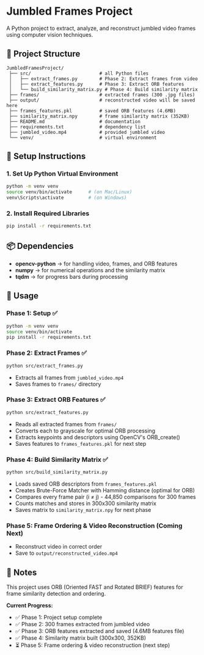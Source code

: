 # Jumbled Frames Project

A Python project to extract, analyze, and reconstruct jumbled video frames using computer vision techniques.

## 📁 Project Structure

```
JumbledFramesProject/
 ├── src/                         # all Python files
 │   ├── extract_frames.py        # Phase 2: Extract frames from video
 │   ├── extract_features.py      # Phase 3: Extract ORB features
 │   └── build_similarity_matrix.py # Phase 4: Build similarity matrix
 ├── frames/                      # extracted frames (300 .jpg files)
 ├── output/                      # reconstructed video will be saved here
 ├── frames_features.pkl          # saved ORB features (4.6MB)
 ├── similarity_matrix.npy        # frame similarity matrix (352KB)
 ├── README.md                    # documentation
 ├── requirements.txt             # dependency list
 ├── jumbled_video.mp4            # provided jumbled video
 └── venv/                        # virtual environment
```

## 🧰 Setup Instructions

### 1. Set Up Python Virtual Environment

```bash
python -m venv venv
source venv/bin/activate      # (on Mac/Linux)
venv\Scripts\activate         # (on Windows)
```

### 2. Install Required Libraries

```bash
pip install -r requirements.txt
```

## 📦 Dependencies

- **opencv-python** → for handling video, frames, and ORB features
- **numpy** → for numerical operations and the similarity matrix
- **tqdm** → for progress bars during processing

## 🚀 Usage

### Phase 1: Setup ✅
```bash
python -m venv venv
source venv/bin/activate
pip install -r requirements.txt
```

### Phase 2: Extract Frames ✅
```bash
python src/extract_frames.py
```
- Extracts all frames from `jumbled_video.mp4`
- Saves frames to `frames/` directory

### Phase 3: Extract ORB Features ✅
```bash
python src/extract_features.py
```
- Reads all extracted frames from `frames/`
- Converts each to grayscale for optimal ORB processing
- Extracts keypoints and descriptors using OpenCV's ORB_create()
- Saves features to `frames_features.pkl` for next step

### Phase 4: Build Similarity Matrix ✅
```bash
python src/build_similarity_matrix.py
```
- Loads saved ORB descriptors from `frames_features.pkl`
- Creates Brute-Force Matcher with Hamming distance (optimal for ORB)
- Compares every frame pair (i ≠ j) - 44,850 comparisons for 300 frames
- Counts matches and stores in 300x300 similarity matrix
- Saves matrix to `similarity_matrix.npy` for next phase

### Phase 5: Frame Ordering & Video Reconstruction (Coming Next)
- Reconstruct video in correct order
- Save to `output/reconstructed_video.mp4`

## 📝 Notes

This project uses ORB (Oriented FAST and Rotated BRIEF) features for frame similarity detection and ordering.

**Current Progress:**
- ✅ Phase 1: Project setup complete
- ✅ Phase 2: 300 frames extracted from jumbled video
- ✅ Phase 3: ORB features extracted and saved (4.6MB features file)
- ✅ Phase 4: Similarity matrix built (300x300, 352KB)
- ⏳ Phase 5: Frame ordering & video reconstruction (next step)
